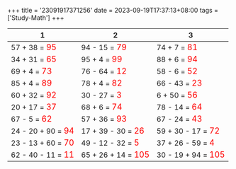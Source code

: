 +++ 
title = '23091917371256' 
date = 2023-09-19T17:37:13+08:00 
tags = ['Study-Math'] 
+++ 

1 | 2 | 3 
-- | -- | -- 
57 + 38 = <font color=red size=4>95</font> | 94 - 15 = <font color=red size=4>79</font> | 74 + 7 = <font color=red size=4>81</font> 
34 + 31 = <font color=red size=4>65</font> | 95 + 4 = <font color=red size=4>99</font> | 88 + 6 = <font color=red size=4>94</font> 
69 + 4 = <font color=red size=4>73</font> | 76 - 64 = <font color=red size=4>12</font> | 58 - 6 = <font color=red size=4>52</font> 
85 + 4 = <font color=red size=4>89</font> | 78 + 4 = <font color=red size=4>82</font> | 66 - 43 = <font color=red size=4>23</font> 
60 + 32 = <font color=red size=4>92</font> | 30 - 27 = <font color=red size=4>3</font> | 6 + 50 = <font color=red size=4>56</font> 
20 + 17 = <font color=red size=4>37</font> | 68 + 6 = <font color=red size=4>74</font> | 78 - 14 = <font color=red size=4>64</font> 
67 - 5 = <font color=red size=4>62</font> | 57 + 36 = <font color=red size=4>93</font> | 67 - 24 = <font color=red size=4>43</font> 
24 - 20 + 90 = <font color=red size=4>94</font> | 17 + 39 - 30 = <font color=red size=4>26</font> | 59 + 30 - 17 = <font color=red size=4>72</font> 
23 - 13 + 60 = <font color=red size=4>70</font> | 49 - 12 - 32 = <font color=red size=4>5</font> | 37 + 26 - 59 = <font color=red size=4>4</font> 
62 - 40 - 11 = <font color=red size=4>11</font> | 65 + 26 + 14 = <font color=red size=4>105</font> | 30 - 19 + 94 = <font color=red size=4>105</font> 

